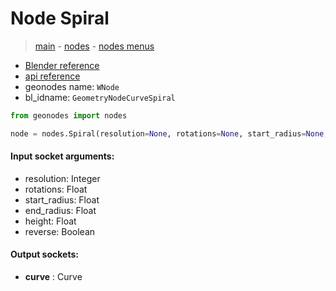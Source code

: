 # Node Spiral

> [main](../structure.md) - [nodes](nodes.md) - [nodes menus](nodes_menus.md)

- [Blender reference](https://docs.blender.org/manual/en/latest/modeling/geometry_nodes/curve_primitives/curve_spiral.html)
- [api reference](https://docs.blender.org/api/current/bpy.types.GeometryNodeCurveSpiral.html)
- geonodes name: `WNode`
- bl_idname: `GeometryNodeCurveSpiral`

```python
from geonodes import nodes

node = nodes.Spiral(resolution=None, rotations=None, start_radius=None, end_radius=None, height=None, reverse=None)
```

#### Input socket arguments:

- resolution: Integer
- rotations: Float
- start_radius: Float
- end_radius: Float
- height: Float
- reverse: Boolean

#### Output sockets:

- **curve** : Curve


